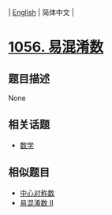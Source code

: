 
| [English](README_EN.md) | 简体中文 |

# [1056. 易混淆数](https://leetcode-cn.com/problems/confusing-number/)

## 题目描述

None

## 相关话题

- [数学](https://leetcode-cn.com/tag/math)

## 相似题目

- [中心对称数](../strobogrammatic-number/README.md)
- [易混淆数 II](../confusing-number-ii/README.md)
